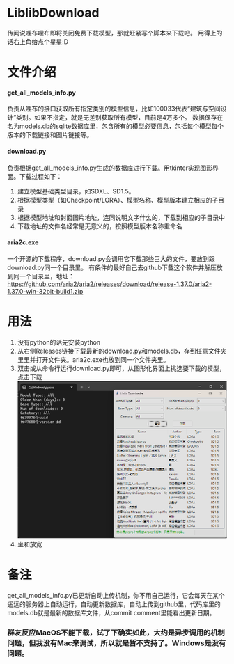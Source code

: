 # LiblibDownload
传闻说哩布哩布即将关闭免费下载模型，那就赶紧写个脚本来下载吧。
用得上的话右上角给点个星星:D

# 文件介绍

#### get_all_models_info.py

负责从哩布的接口获取所有指定类别的模型信息，比如100033代表“建筑与空间设计”类别。如果不指定，就是无差别获取所有模型，目前是4万多个。
数据保存在名为models.db的sqlite数据库里，包含所有的模型必要信息，包括每个模型每个版本的下载链接和图片链接等。

#### download.py

负责根据get_all_models_info.py生成的数据库进行下载。用tkinter实现图形界面。下载过程如下：
1. 建立模型基础类型目录，如SDXL、SD1.5。
2. 根据模型类型（如Checkpoint/LORA）、模型名称、模型版本建立相应的子目录
3. 根据模型地址和封面图片地址，连同说明文字什么的，下载到相应的子目录中
4. 下载地址的文件名经常是无意义的，按照模型版本名称重命名

#### aria2c.exe

一个开源的下载程序，download.py会调用它下载那些巨大的文件，要放到跟download.py同一个目录里。
有条件的最好自己去github下载这个软件并解压放到同一个目录里，地址：
https://github.com/aria2/aria2/releases/download/release-1.37.0/aria2-1.37.0-win-32bit-build1.zip


# 用法

1. 没有python的话先安装python
2. 从右侧Releases链接下载最新的download.py和models.db，存到任意文件夹里里并打开文件夹。aria2c.exe也放到同一个文件夹里。
3. 双击或从命令行运行download.py即可，从图形化界面上挑选要下载的模型，点击下载
![截图](screenshot.png)
4. 坐和放宽


# 备注

get_all_models_info.py已更新自动上传机制，你不用自己运行，它会每天在某个遥远的服务器上自动运行，自动更新数据库，自动上传到github里，代码库里的models.db就是最新的数据库文件，从commit comment里能看出更新日期。

### 群友反应MacOS不能下载，试了下确实如此，大约是异步调用的机制问题，但我没有Mac来调试，所以就是暂不支持了。Windows是没有问题。